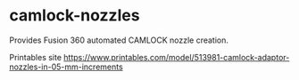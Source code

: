 # camlock-nozzles
Provides Fusion 360 automated CAMLOCK nozzle creation. 

Printables site
https://www.printables.com/model/513981-camlock-adaptor-nozzles-in-05-mm-increments
